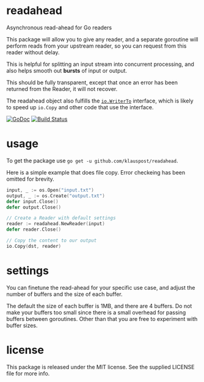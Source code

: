 # readahead
Asynchronous read-ahead for Go readers

This package will allow you to give any reader, and a separate goroutine will perform reads from your upstream reader, so you can request from this reader without delay.

This is helpful for splitting an input stream into concurrent processing, and also helps smooth out **bursts** of input or output.

This should be fully transparent, except that once an error has been returned from the Reader, it will not recover.

The readahead object also fulfills the [`io.WriterTo`](https://golang.org/pkg/io/#WriterTo) interface, which is likely to speed up `io.Copy` and other code that use the interface.


[![GoDoc][1]][2] [![Build Status][3]][4]

[1]: https://godoc.org/github.com/klauspost/readahead?status.svg
[2]: https://godoc.org/github.com/klauspost/readahead
[3]: https://travis-ci.org/klauspost/readahead.svg
[4]: https://travis-ci.org/klauspost/readahead

# usage

To get the package use `go get -u github.com/klauspost/readahead`.

Here is a simple example that does file copy. Error checkeing has been omitted for brevity.
```Go
input, _ := os.Open("input.txt")
output, _ := os.Create("output.txt")
defer input.Close()
defer output.Close()

// Create a Reader with default settings
reader := readahead.NewReader(input)
defer reader.Close()

// Copy the content to our output
io.Copy(dst, reader)
```

# settings

You can finetune the read-ahead for your specific use case, and adjust the number of buffers and the size of each buffer.

The default the size of each buffer is 1MB, and there are 4 buffers. Do not make your buffers too small since there is a small overhead for passing buffers between goroutines. Other than that you are free to experiment with buffer sizes.

# license

This package is released under the MIT license. See the supplied LICENSE file for more info.
